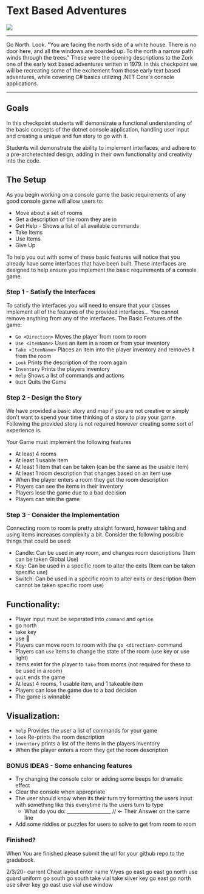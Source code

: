 # Text Based Adventures
<div class="text-center">
    <img class="img-responsive" src="https://images.unsplash.com/photo-1543079470-4879e63be430?ixlib=rb-1.2.1&ixid=eyJhcHBfaWQiOjEyMDd9&auto=format&fit=crop&w=1350&q=80"/>
</div>
<hr>

Go North. Look. "You are facing the north side of a white house. There is no door here, and all the windows are boarded up. To the north a narrow path winds through the trees." These were the opening descriptions to the Zork one of the early text based adventures written in 1979. In this checkpoint we will be recreating some of the excitement from those early text based adventures, while covering C# basics utilizing .NET Core's console applications.
<hr>

## Goals
In this checkpoint students will demonstrate a functional understanding of the basic concepts of the dotnet console application, handling user input and creating a unique and fun story to go with it.

Students will demonstrate the ability to implement interfaces, and adhere to a pre-archetechted design, adding in their own functionality and creativity into the code. 


## The Setup

As you begin working on a console game the basic requirements of any good console game will allow users to:
  - Move about a set of rooms
  - Get a description of the room they are in
  - Get Help - Shows a list of all available commands
  - Take Items
  - Use Items
  - Give Up 
  
To help you out with some of these basic features will notice that you already have some interfaces that have been built. These interfaces are designed to help ensure you implement the basic requirements of a console game. 

### Step 1 -  Satisfy the Interfaces 

To satisfy the interfaces you will need to ensure that your classes implement all of the features of the provided interfaces... You cannot remove anything from any of the interfaces. 
  The Basic Features of the game:
  - `Go <Direction>` Moves the player from room to room
  - `Use <ItemName>` Uses an item in a room or from your inventory
  - `Take <ItemName>` Places an item into the player inventory and removes it from the room
  - `Look` Prints the description of the room again
  - `Inventory` Prints the players inventory
  - `Help` Shows a list of commands and actions
  - `Quit` Quits the Game

### Step 2 - Design the Story

We have provided a basic story and map if you are not creative or simply don't want to spend your time thinking of a story to play your game. Following the provided story is not required however creating some sort of experience is. 

Your Game must implement the following features
  - At least 4 rooms
  - At least 1 usable item
  - At least 1 item that can be taken (can be the same as the usable item)
  - At least 1 room description that changes based on an item use
  - When the player enters a room they get the room description
  - Players can see the items in their inventory
  - Players lose the game due to a bad decision
  - Players can win the game

### Step 3 - Consider the Implementation

Connecting room to room is pretty straight forward, however taking and using items increases complexity a bit. Consider the following possible things that could be used: 

- Candle: Can be used in any room, and changes room descriptions (Item can be taken Global Use)
- Key: Can be used in a specific room to alter the exits (Item can be taken specific use)
- Switch: Can be used in a specific room to alter exits or description (Item cannot be taken specific room use)
  
  
 ## Functionality: 
 - Player input must be seperated into `command` and `option` 
  - go north
  - take key
  - use :banana: 
 - Players can move room to room with the `go <direction>` command
 - Players can `use` items to change the state of the room (use key or use light)
 - Items exist for the player to `take` from rooms (not required for these to be used in a room)
 - `quit` ends the game
 - At least 4 rooms, 1 usable item, and 1 takeable item
 - Players can lose the game due to a bad decision
 - The game is winnable 

## Visualization: 
 - `help` Provides the user a list of commands for your game
 - `look` Re-prints the room description
 - `inventory` prints a list of the items in the players inventory
 -  When the player enters a room they get the room description
  
### BONUS IDEAS - Some enhancing features
- Try changing the console color or adding some beeps for dramatic effect
- Clear the console when appropriate
- The user should know when its their turn try formatting the users input with something like this everytime its the users turn to type
  - What do you do: __________________ // <- Their Answer on the same line
- Add some riddles or puzzles for users to solve to get from room to room

### Finished?
When You are finished please submit the url for your github repo to the gradebook.

2/3/20- current Cheat layout
enter name
Y/yes
go east
go east
go north
use guard uniform
go south
go south
take vial
take silver key
go east
go north
use silver key
go east
use vial
use window
